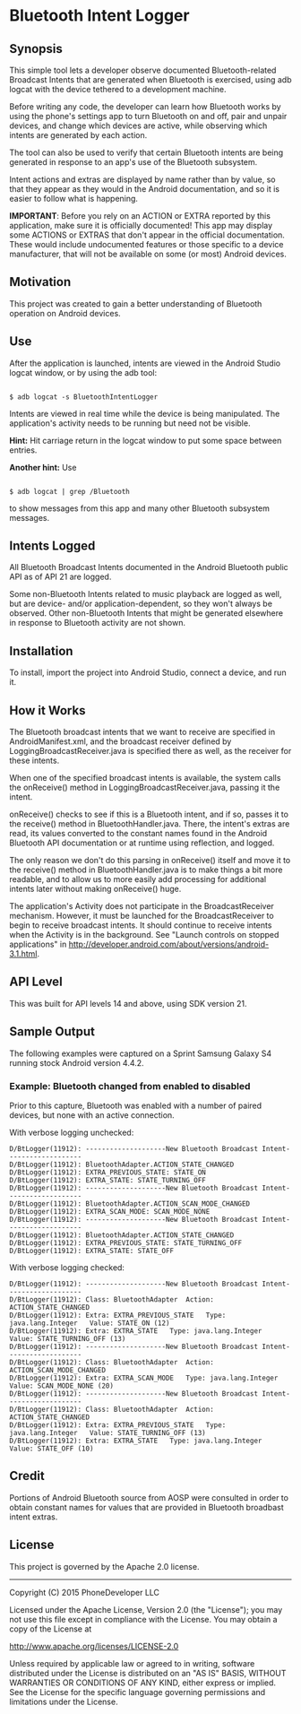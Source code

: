 # Bluetooth Intent Logger

## Synopsis

This simple tool lets a developer observe documented Bluetooth-related Broadcast Intents that are generated when Bluetooth is exercised, using adb logcat with the device tethered to a development machine.

Before writing any code, the developer can learn how Bluetooth works by using the phone's settings app to turn Bluetooth on and off, pair and unpair devices, and change which devices are active, while observing which intents are generated by each action.

The tool can also be used to verify that certain Bluetooth intents are being generated in response to an app's use of the Bluetooth subsystem.

Intent actions and extras are displayed by name rather than by value, so that they appear as they would in the Android documentation, and so it is easier to follow what is happening.

**IMPORTANT**: Before you rely on an ACTION or EXTRA reported by this application, make sure it is officially documented! This app may display some ACTIONS or EXTRAS that don't appear in the official documentation. These would include undocumented features or those specific to a device manufacturer, that will not be available on some (or most) Android devices.

## Motivation

This project was created to gain a better understanding of Bluetooth operation on Android devices.

## Use

After the application is launched, intents are viewed in the Android Studio logcat window, or by using the adb tool:

<code>
$ adb logcat -s BluetoothIntentLogger
</code>

Intents are viewed in real time while the device is being manipulated. The application's activity needs to be running but need not be visible.

**Hint:** Hit carriage return in the logcat window to put some space between entries.

**Another hint:** Use

<code>
$ adb logcat | grep /Bluetooth
</code>

to show messages from this app and many other Bluetooth subsystem messages.

## Intents Logged

All Bluetooth Broadcast Intents documented in the Android Bluetooth public API as of API 21 are logged.

Some non-Bluetooth Intents related to music playback are logged as well, but are device- and/or application-dependent, so they won't always be observed. Other non-Bluetooth Intents that might be generated elsewhere in response to Bluetooth activity are not shown.

## Installation

To install, import the project into Android Studio, connect a device, and run it.

## How it Works

The Bluetooth broadcast intents that we want to receive are specified in AndroidManifest.xml, and the broadcast receiver defined by LoggingBroadcastReceiver.java is specified there as well, as the receiver for these intents.

When one of the specified broadcast intents is available, the system calls the onReceive() method in LoggingBroadcastReceiver.java, passing it the intent.

onReceive() checks to see if this is a Bluetooth intent, and if so, passes it to the receive() method in BluetoothHandler.java. There, the intent's extras are read, its values converted to the constant names found in the Android Bluetooth API documentation or at runtime using reflection, and logged.

The only reason we don't do this parsing in onReceive() itself and move it to the receive() method in BluetoothHandler.java is to make things a bit more readable, and to allow us to more easily add processing for additional intents later without making onReceive() huge.

The application's Activity does not participate in the BroadcastReceiver mechanism. However, it must be launched for the BroadcastReceiver to begin to receive broadcast intents. It should continue to receive intents when the Activity is in the background. See "Launch controls on stopped applications" in http://developer.android.com/about/versions/android-3.1.html.

## API Level

This was built for API levels 14 and above, using SDK version 21.

## Sample Output

The following examples were captured on a Sprint Samsung Galaxy S4 running stock Android version 4.4.2.

### Example: Bluetooth changed from enabled to disabled

Prior to this capture, Bluetooth was enabled with a number of paired devices, but none with an active connection.

With verbose logging unchecked:

    D/BtLogger(11912): --------------------New Bluetooth Broadcast Intent-------------------
    D/BtLogger(11912): BluetoothAdapter.ACTION_STATE_CHANGED
    D/BtLogger(11912): EXTRA_PREVIOUS_STATE: STATE_ON
    D/BtLogger(11912): EXTRA_STATE: STATE_TURNING_OFF
    D/BtLogger(11912): --------------------New Bluetooth Broadcast Intent-------------------
    D/BtLogger(11912): BluetoothAdapter.ACTION_SCAN_MODE_CHANGED
    D/BtLogger(11912): EXTRA_SCAN_MODE: SCAN_MODE_NONE
    D/BtLogger(11912): --------------------New Bluetooth Broadcast Intent-------------------
    D/BtLogger(11912): BluetoothAdapter.ACTION_STATE_CHANGED
    D/BtLogger(11912): EXTRA_PREVIOUS_STATE: STATE_TURNING_OFF
    D/BtLogger(11912): EXTRA_STATE: STATE_OFF

With verbose logging checked:

    D/BtLogger(11912): --------------------New Bluetooth Broadcast Intent-------------------
    D/BtLogger(11912): Class: BluetoothAdapter  Action: ACTION_STATE_CHANGED
    D/BtLogger(11912): Extra: EXTRA_PREVIOUS_STATE   Type: java.lang.Integer   Value: STATE_ON (12)
    D/BtLogger(11912): Extra: EXTRA_STATE   Type: java.lang.Integer   Value: STATE_TURNING_OFF (13)
    D/BtLogger(11912): --------------------New Bluetooth Broadcast Intent-------------------
    D/BtLogger(11912): Class: BluetoothAdapter  Action: ACTION_SCAN_MODE_CHANGED
    D/BtLogger(11912): Extra: EXTRA_SCAN_MODE   Type: java.lang.Integer   Value: SCAN_MODE_NONE (20)
    D/BtLogger(11912): --------------------New Bluetooth Broadcast Intent-------------------
    D/BtLogger(11912): Class: BluetoothAdapter  Action: ACTION_STATE_CHANGED
    D/BtLogger(11912): Extra: EXTRA_PREVIOUS_STATE   Type: java.lang.Integer   Value: STATE_TURNING_OFF (13)
    D/BtLogger(11912): Extra: EXTRA_STATE   Type: java.lang.Integer   Value: STATE_OFF (10)

## Credit

Portions of Android Bluetooth source from AOSP were consulted in order to obtain constant names for values that are provided in Bluetooth broadbast intent extras.

## License

This project is governed by the Apache 2.0 license.

----

Copyright (C) 2015 PhoneDeveloper LLC

Licensed under the Apache License, Version 2.0 (the "License");
you may not use this file except in compliance with the License.
You may obtain a copy of the License at

http://www.apache.org/licenses/LICENSE-2.0

Unless required by applicable law or agreed to in writing, software distributed under the License is distributed on an "AS IS" BASIS, WITHOUT WARRANTIES OR CONDITIONS OF ANY KIND, either express or implied. See the License for the specific language governing permissions and limitations under the License.
